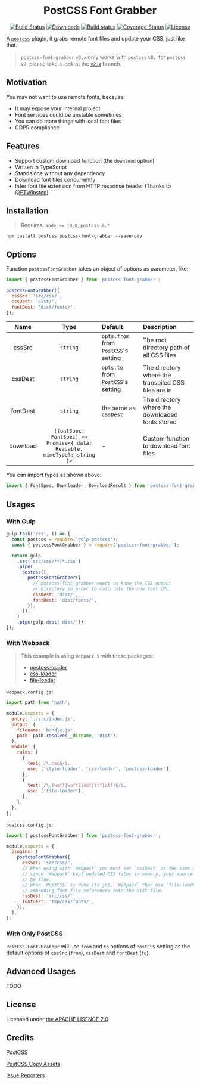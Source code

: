 <h1 align=center>
    PostCSS Font Grabber
</h1>

<p align="center">
  <a href="https://www.npmjs.com/package/postcss-font-grabber"><img src="https://img.shields.io/npm/v/postcss-font-grabber.svg?style=flat-square" alt="Build Status"></a>
  <a href="https://www.npmjs.com/package/postcss-font-grabber"><img src="https://img.shields.io/npm/dt/postcss-font-grabber.svg?style=flat-square" alt="Downloads"></a>
  <a href="https://github.com/aaronjan/postcss-font-grabber"><img src="https://github.com/aaronjan/postcss-font-grabber/workflows/Node.js%20CI/badge.svg?branch=master" alt="Build status" /></a>
  <a href="https://coveralls.io/github/AaronJan/postcss-font-grabber?branch=master"><img src="https://img.shields.io/coveralls/AaronJan/postcss-font-grabber.svg?style=flat-square" alt="Coverage Status"></a>
  <a href="https://www.npmjs.com/package/postcss-font-grabber"><img src="https://img.shields.io/npm/l/postcss-font-grabber.svg?style=flat-square" alt="License"></a>
</p>

A [`postcss`](https://github.com/postcss/postcss) plugin, it grabs remote font files and update your CSS, just like that.

> `postcss-font-grabber` `v3.x` only works with `postcss` `v8`，for `postcss` `v7`, please take a look at the [`v2.x`](https://github.com/AaronJan/postcss-font-grabber/tree/v1.x) branch.

## Motivation

You may not want to use remote fonts, because:

- It may expose your internal project
- Font services could be unstable sometimes
- You can do more things with local font files
- GDPR compliance

## Features

- Support custom download function (the `download` option)
- Written in TypeScript
- Standalone without any dependency
- Download font files concurrently
- Infer font file extension from HTTP response header (Thanks to [@FTWinston](https://github.com/FTWinston))

## Installation

> Requires: `Node >= 10.0`, `postcss 8.*`

```
npm install postcss postcss-font-grabber --save-dev
```

## Options

Function `postcssFontGrabber` takes an object of options as parameter, like:

```javascript
import { postcssFontGrabber } from 'postcss-font-grabber';

postcssFontGrabber({
  cssSrc: 'src/css/',
  cssDest: 'dist/',
  fontDest: 'dist/fonts/',
});
```

|   Name   |                                   Type                                   | Default                              | Description                                         |
| :------: | :----------------------------------------------------------------------: | :----------------------------------- | :-------------------------------------------------- |
|  cssSrc  |                                 `string`                                 | `opts.from` from `PostCSS`'s setting | The root directory path of all CSS files            |
| cssDest  |                                 `string`                                 | `opts.to` from `PostCSS`'s setting   | The directory where the transpiled CSS files are in |
| fontDest |                                 `string`                                 | the same as `cssDest`                | The directory where the downloaded fonts stored     |
| download | `(fontSpec: FontSpec) => Promise<{ data: Readable, mimeType?: string }>` | -                                    | Custom function to download font files              |

You can import types as shown above:

```typescript
import { FontSpec, Downloader, DownloadResult } from 'postcss-font-grabber';
```

## Usages

### With Gulp

```javascript
gulp.task('css', () => {
  const postcss = require('gulp-postcss');
  const { postcssFontGrabber } = require('postcss-font-grabber');

  return gulp
    .src('src/css/**/*.css')
    .pipe(
      postcss([
        postcssFontGrabber({
          // postcss-font-grabber needs to know the CSS output
          // directory in order to calculate the new font URL.
          cssDest: 'dist/',
          fontDest: 'dist/fonts/',
        }),
      ]),
    )
    .pipe(gulp.dest('dist/'));
});
```

### With Webpack

> This example is using `Webpack 5` with these packages:
>
> - [postcss-loader](https://github.com/postcss/postcss-loader)
> - [css-loader](https://github.com/webpack-contrib/css-loader)
> - [file-loader](https://github.com/webpack-contrib/file-loader)

`webpack.config.js`:

```javascript
import path from 'path';

module.exports = {
  entry: './src/index.js',
  output: {
    filename: 'bundle.js',
    path: path.resolve(__dirname, 'dist'),
  },
  module: {
    rules: [
      {
        test: /\.css$/i,
        use: ['style-loader', 'css-loader', 'postcss-loader'],
      },
      {
        test: /\.(woff|woff2|eot|ttf|otf)$/i,
        use: ['file-loader'],
      },
    ],
  },
};
```

`postcss.config.js`:

```javascript
import { postcssFontGrabber } from 'postcss-font-grabber';

module.exports = {
  plugins: [
    postcssFontGrabber({
      cssSrc: 'src/css/',
      // When using with `Webpack` you must set `cssDest` as the same as `cssSrc`,
      // since `Webpack` kept updated CSS files in memory, your source files will
      // be fine.
      // When `PostCSS` is done its job, `Webpack` then use `file-loader` to
      // embedding font file references into the dist file.
      cssDest: 'src/css/',
      fontDest: 'tmp/css/fonts/',
    }),
  ],
};
```

### With Only PostCSS

`PostCSS-Font-Grabber` will use `from` and `to` options of `PostCSS` setting as the default options of `cssSrc` (`from`), `cssDest` and `fontDest` (`to`).

## Advanced Usages

TODO

## License

Licensed under [the APACHE LISENCE 2.0](http://www.apache.org/licenses/LICENSE-2.0).

## Credits

[PostCSS](https://github.com/postcss/postcss)

[PostCSS Copy Assets](https://github.com/shutterstock/postcss-copy-assets)

[Issue Reporters](https://github.com/AaronJan/postcss-font-grabber/issues)
